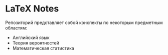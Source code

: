 # LaTeX Notes
Репозиторий представляет собой конспекты по некоторым предметным областям:
- Английский язык
- Теория вероятностей
- Математическая статистика